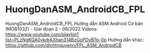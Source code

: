 # HuongDanASM_AndroidCB_FPL
HuongDanASM_AndroidCB_FPL
Hướng dẫn ASM Android Cơ bản (MOB1032) - Giai đoạn 2 - 06/2022
Videos: https://www.youtube.com/playlist?list=PLzNgKQA0vkdrAXhan314BzGoPDvB7p-0p
Hướng dẫn khác: https://github.com/dinhtnguyenn/FPL_ASM_AndroidCB